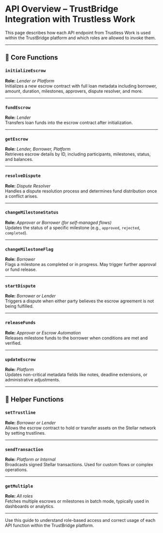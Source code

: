 # API Overview – TrustBridge Integration with Trustless Work

This page describes how each API endpoint from Trustless Work is used within the TrustBridge platform and which roles are allowed to invoke them.

---

## 🧩 Core Functions

### `initializeEscrow`

**Role:** _Lender or Platform_  
Initializes a new escrow contract with full loan metadata including borrower, amount, duration, milestones, approvers, dispute resolver, and more.

---

### `fundEscrow`

**Role:** _Lender_  
Transfers loan funds into the escrow contract after initialization.

---

### `getEscrow`

**Role:** _Lender, Borrower, Platform_  
Retrieves escrow details by ID, including participants, milestones, status, and balances.

---

### `resolveDispute`

**Role:** _Dispute Resolver_  
Handles a dispute resolution process and determines fund distribution once a conflict arises.

---

### `changeMilestoneStatus`

**Role:** _Approver or Borrower (for self-managed flows)_  
Updates the status of a specific milestone (e.g., `approved`, `rejected`, `completed`).

---

### `changeMilestoneFlag`

**Role:** _Borrower_  
Flags a milestone as completed or in progress. May trigger further approval or fund release.

---

### `startDispute`

**Role:** _Borrower or Lender_  
Triggers a dispute when either party believes the escrow agreement is not being fulfilled.

---

### `releaseFunds`

**Role:** _Approver or Escrow Automation_  
Releases milestone funds to the borrower when conditions are met and verified.

---

### `updateEscrow`

**Role:** _Platform_  
Updates non-critical metadata fields like notes, deadline extensions, or administrative adjustments.

---

## 🔧 Helper Functions

### `setTrustline`

**Role:** _Borrower or Lender_  
Allows the escrow contract to hold or transfer assets on the Stellar network by setting trustlines.

---

### `sendTransaction`

**Role:** _Platform or Internal_  
Broadcasts signed Stellar transactions. Used for custom flows or complex operations.

---

### `getMultiple`

**Role:** _All roles_  
Fetches multiple escrows or milestones in batch mode, typically used in dashboards or analytics.

---

Use this guide to understand role-based access and correct usage of each API function within the TrustBridge platform.
